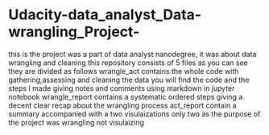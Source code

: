 # Udacity-data_analyst_Data-wrangling_Project-
this is the project was a part of data analyst nanodegree, it was about data wrangling and cleaning
this repository consists of 5 files as you can see they are divided as follows 
wrangle_act contains the whole code with gathering,assessing and cleaning the data you will find the code and the steps I made giving notes and comments using markdown in jupyter notebook
wrangle_report contains a systematic ordered steps giving a decent clear recap about the wrangling process
act_report contain a summary accompanied with a two visulaizations only two as the purpose of the project was wrangling not visulaizing
